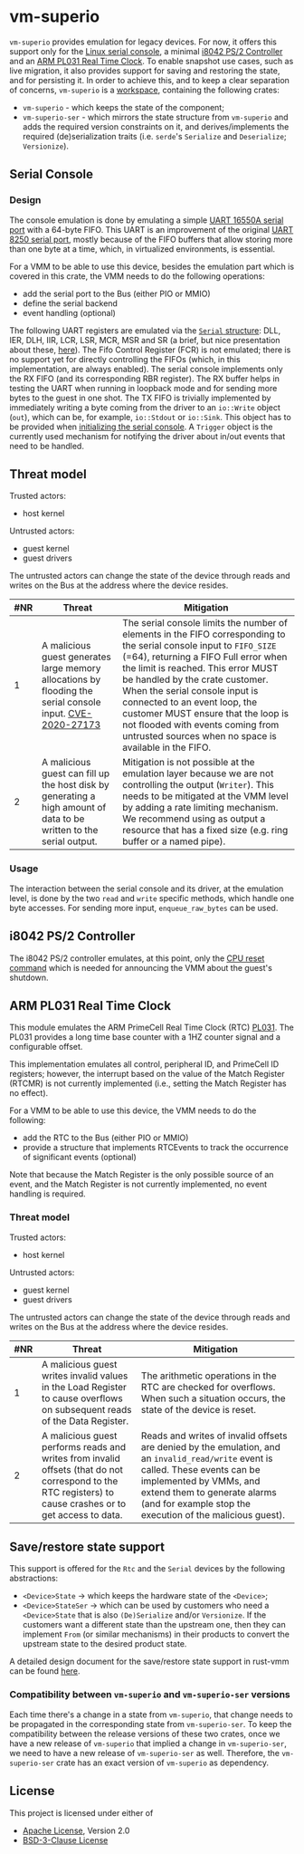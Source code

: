 # vm-superio


`vm-superio` provides emulation for legacy devices. For now, it offers this
support only for the
[Linux serial console](https://en.wikipedia.org/wiki/Linux_console), a minimal
[i8042 PS/2 Controller](https://wiki.osdev.org/%228042%22_PS/2_Controller) and
an
[ARM PL031 Real Time Clock](https://developer.arm.com/documentation/ddi0224/c/Programmers-model).
To enable snapshot use cases, such as live migration, it also provides support
for saving and restoring the state, and for persisting it.
In order to achieve this, and to keep a clear separation of concerns,
`vm-superio` is a
[workspace](https://doc.rust-lang.org/book/ch14-03-cargo-workspaces.html),
containing the following crates:
- `vm-superio` - which keeps the state of the component;
- `vm-superio-ser` - which mirrors the state structure from `vm-superio` and
   adds the required version constraints on it, and derives/implements the
  required (de)serialization traits (i.e. `serde`'s `Serialize` and
  `Deserialize`; `Versionize`).

## Serial Console

### Design

The console emulation is done by emulating a simple
[UART 16550A serial port](https://en.wikipedia.org/wiki/16550_UART) with a
64-byte FIFO.
This UART is an improvement of the original
[UART 8250 serial port](https://en.wikibooks.org/w/index.php?title=Serial_Programming/8250_UART_Programming&section=15#Serial_COM_Port_Memory_and_I/O_Allocation),
mostly because of the FIFO buffers that allow storing more than one byte at a
time, which, in virtualized environments, is essential.

For a VMM to be able to use this device, besides the emulation part which is
covered in this crate, the VMM needs to do the following operations:
- add the serial port to the Bus (either PIO or MMIO)
- define the serial backend
- event handling (optional)

The following UART registers are emulated via the
[`Serial` structure](crates/vm-superio/src/serial.rs): DLL, IER, DLH, IIR, LCR,
LSR, MCR, MSR and SR (a brief, but nice presentation about these,
[here](https://www.lammertbies.nl/comm/info/serial-uart#regs)).
The Fifo Control Register (FCR) is not emulated; there is no support yet for
directly controlling the FIFOs (which, in this implementation, are always
enabled). The serial console implements only the RX FIFO (and its
corresponding RBR register). The RX buffer helps in testing the UART when
running in loopback mode and for sending more bytes to the guest in one shot.
The TX FIFO is trivially implemented by immediately writing a byte coming from
the driver to an `io::Write` object (`out`), which can be, for example,
`io::Stdout` or `io::Sink`. This object has to be provided when
[initializing the serial console](https://docs.rs/vm-superio/0.1.1/vm_superio/serial/struct.Serial.html#method.new).
A `Trigger` object is the currently used mechanism for notifying the driver
about in/out events that need to be handled.

## Threat model

Trusted actors:
* host kernel

Untrusted actors:
* guest kernel
* guest drivers

The untrusted actors can change the state of the device through reads and
writes on the Bus at the address where the device resides.

|#NR	|Threat	|Mitigation	|
|---	|---	|---	|
|1 | A malicious guest generates large memory allocations by flooding the serial console input. [CVE-2020-27173](https://nvd.nist.gov/vuln/detail/CVE-2020-27173)	|The serial console limits the number of elements in the FIFO corresponding to the serial console input to `FIFO_SIZE` (=64), returning a FIFO Full error when the limit is reached. This error MUST be handled by the crate customer. When the serial console input is connected to an event loop, the customer MUST ensure that the loop is not flooded with events coming from untrusted sources when no space is available in the FIFO.	|
|2	|A malicious guest can fill up the host disk by generating a high amount of data to be written to the serial output.	|Mitigation is not possible at the emulation layer because we are not controlling the output (`Writer`). This needs to be mitigated at the VMM level by adding a rate limiting mechanism. We recommend using as output a resource that has a fixed size (e.g. ring buffer or a named pipe).	|

### Usage

The interaction between the serial console and its driver, at the emulation
level, is done by the two `read` and `write` specific methods, which handle
one byte accesses. For sending more input, `enqueue_raw_bytes` can be used.

## i8042 PS/2 Controller

The i8042 PS/2 controller emulates, at this point, only the
[CPU reset command](https://wiki.osdev.org/%228042%22_PS/2_Controller#CPU_Reset)
which is needed for announcing the VMM about the guest's shutdown.

## ARM PL031 Real Time Clock

This module emulates the ARM PrimeCell Real Time Clock (RTC)
[PL031](https://developer.arm.com/documentation/ddi0224/c/Functional-overview/RTC-operation/RTC-operation).
The PL031 provides a long time base counter with a 1HZ counter signal and
a configurable offset.

This implementation emulates all control, peripheral ID, and PrimeCell ID
registers; however, the interrupt based on the value of the Match Register
(RTCMR) is not currently implemented (i.e., setting the Match Register has
no effect).

For a VMM to be able to use this device, the VMM needs to do the following:
- add the RTC to the Bus (either PIO or MMIO)
- provide a structure that implements RTCEvents to track the occurrence of significant events (optional)

Note that because the Match Register is the only possible source of an event,
and the Match Register is not currently implemented, no event handling
is required.

### Threat model

Trusted actors:
* host kernel

Untrusted actors:
* guest kernel
* guest drivers

The untrusted actors can change the state of the device through reads and
writes on the Bus at the address where the device resides.

|#NR	|Threat	|Mitigation	|
|---	|---	|---	|
|1	|A malicious guest writes invalid values in the Load Register to cause overflows on subsequent reads of the Data Register.	|The arithmetic operations in the RTC are checked for overflows. When such a situation occurs, the state of the device is reset.	|
|2	|A malicious guest performs reads and writes from invalid offsets (that do not correspond to the RTC registers) to cause crashes or to get access to data.	|Reads and writes of invalid offsets are denied by the emulation, and an `invalid_read/write` event is called. These events can be implemented by VMMs, and extend them to generate alarms (and for example stop the execution of the malicious guest).	|

## Save/restore state support

This support is offered for the `Rtc` and the `Serial` devices by the following
abstractions:
- `<Device>State` -> which keeps the hardware state of the `<Device>`;
- `<Device>StateSer` -> which can be used by customers who need a
  `<Device>State` that is also `(De)Serialize` and/or `Versionize`. If the
  customers want a different state than the upstream one, then they can
  implement `From` (or similar mechanisms) in their products to convert the
  upstream state to the desired product state.

A detailed design document for the save/restore state support in rust-vmm can
be found [here](https://github.com/rust-vmm/community/pull/118/files).

### Compatibility between `vm-superio` and `vm-superio-ser` versions

Each time there's a change in a state from `vm-superio`, that change needs to
be propagated in the corresponding state from `vm-superio-ser`. To keep the
compatibility between the release versions of these two crates, once we have a
new release of `vm-superio` that implied a change in `vm-superio-ser`, we need
to have a new release of `vm-superio-ser` as well.
Therefore, the `vm-superio-ser` crate has an exact version of `vm-superio` as
dependency.

## License

This project is licensed under either of

- [Apache License](http://www.apache.org/licenses/LICENSE-2.0), Version 2.0
- [BSD-3-Clause License](https://opensource.org/licenses/BSD-3-Clause)
